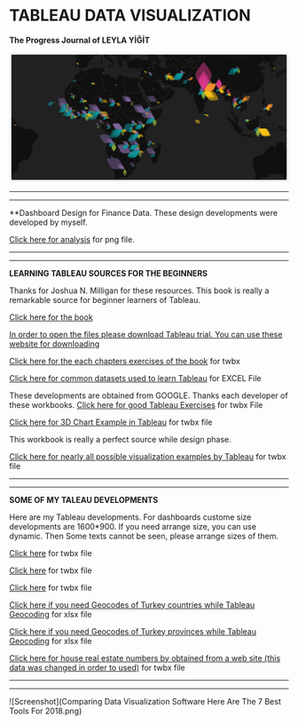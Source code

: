 
# TABLEAU DATA VISUALIZATION

**The Progress Journal of LEYLA YİĞİT**

![Screenshot](data-viz-trends-header.b86c5d56.png)

***
***

**Dashboard Design for Finance Data. These design developments were developed by myself.

[Click here for analysis](https://github.com/DATALOVERVISUALIZER/LEYLAS_REPO_TABLEAU/tree/master/Dashboard%20Design%20Examples) for png file.

***
***

**LEARNING TABLEAU SOURCES FOR THE BEGINNERS**

Thanks for Joshua N. Milligan for these resources. This book is really a remarkable source for beginner learners of Tableau. 

[Click here for the book](https://books.google.com.tr/books/about/Learning_Tableau.html?id=OgOzCAAAQBAJ&printsec=frontcover&source=kp_read_button&redir_esc=y#v=onepage&q&f=false)

[In order to open the files please download Tableau trial. You can use these website for downloading](https://www.tableau.com/products/trial)

[Click here for the each chapters exercises of the book](https://github.com/DATALOVERVISUALIZER/LEYLAS_REPO_TABLEAU/tree/master/Learning%20Tableau%20Book%20Workbooks) for twbx

[Click here for common datasets used to learn Tableau](https://github.com/DATALOVERVISUALIZER/LEYLAS_REPO_TABLEAU/tree/master/Learning%20Tableau%20Common%20Datasets) for EXCEL File

These developments are obtained from GOOGLE. Thanks each developer of these workbooks.
[Click here for good Tableau Exercises](https://github.com/DATALOVERVISUALIZER/LEYLAS_REPO_TABLEAU/tree/master/Tableau%20Exercises) for twbx File

[Click here for 3D Chart Example in Tableau](https://github.com/DATALOVERVISUALIZER/LEYLAS_REPO_TABLEAU/blob/master/3D%20Charts%20in%20Tableau.twbx) for twbx file

This workbook is really a perfect source while design phase.

[Click here for nearly all possible visualization examples by Tableau](https://github.com/DATALOVERVISUALIZER/LEYLAS_REPO_TABLEAU/blob/master/TeamGeiger8.0.twbx) for twbx file


***
***

**SOME OF MY TALEAU DEVELOPMENTS**

Here are my Tableau developments. For dashboards custome size developments are 1600*900. If you need arrange size, you can use dynamic. Then Some texts cannot be seen, please arrange sizes of them.

[Click here](https://github.com/DATALOVERVISUALIZER/LEYLAS_REPO_TABLEAU/blob/master/Donut_Timeline_BarChart_Comparison.twbx) for twbx file

[Click here](https://github.com/DATALOVERVISUALIZER/LEYLAS_REPO_TABLEAU/blob/master/Donut_Timeline_BarChart_Comparison_2.twbx) for twbx file

[Click here](https://github.com/DATALOVERVISUALIZER/LEYLAS_REPO_TABLEAU/blob/master/Donut_Timeline_BarChart_Waterfall_Comparison_3.twbx) for twbx file

[Click here if you need Geocodes of Turkey countries while Tableau Geocoding](https://github.com/DATALOVERVISUALIZER/LEYLAS_REPO_TABLEAU/blob/master/%C4%B0l%20Custmom%20Geocoding.xlsx) for xlsx file

[Click here if you need Geocodes of Turkey provinces while Tableau Geocoding](https://github.com/DATALOVERVISUALIZER/LEYLAS_REPO_TABLEAU/blob/master/ilce%20custom%20geocoding.xlsx) for xlsx file

[Click here for house real estate numbers by obtained from a web site (this data was changed in order to used)](https://github.com/DATALOVERVISUALIZER/LEYLAS_REPO_TABLEAU/blob/master/%C4%B0lanSayilariAnalizFinal.twbx) for twbx file

***
***

![Screenshot](Comparing Data Visualization Software Here Are The 7 Best Tools For 2018.png)
